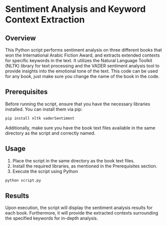 # Sentiment Analysis and Keyword Context Extraction

## Overview
This Python script performs sentiment analysis on three different books that won the International Arabic Fiction Award, and extracts extended contexts for specific keywords in the text. It utilizes the Natural Language Toolkit (NLTK) library for text processing and the VADER sentiment analysis tool to provide insights into the emotional tone of the text.
This code can be used for any book, just make sure you change the name of the book in the code.

## Prerequisites
Before running the script, ensure that you have the necessary libraries installed. You can install them via pip:

```bash
pip install nltk vaderSentiment
```

Additionally, make sure you have the book text files available in the same directory as the script and correctly named.

## Usage
1. Place the script in the same directory as the book text files.
2. Install the required libraries, as mentioned in the Prerequisites section.
3. Execute the script using Python
```bash
python script.py
```
## Results
Upon execution, the script will display the sentiment analysis results for each book. Furthermore, it will provide the extracted contexts surrounding the specified keywords for in-depth analysis.


